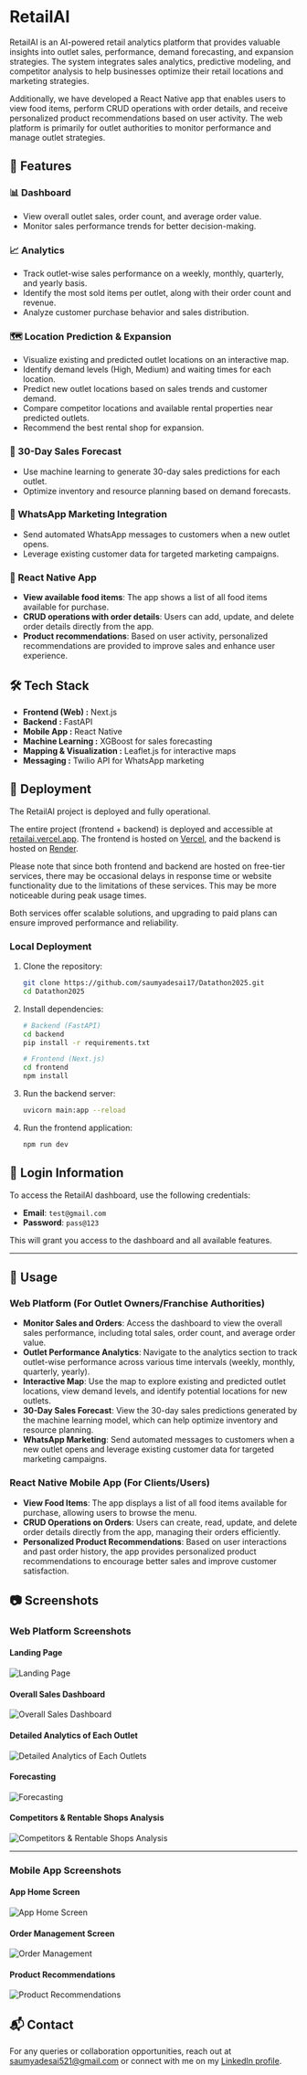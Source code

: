 # RetailAI

RetailAI is an AI-powered retail analytics platform that provides valuable insights into outlet sales, performance, demand forecasting, and expansion strategies. The system integrates sales analytics, predictive modeling, and competitor analysis to help businesses optimize their retail locations and marketing strategies.

Additionally, we have developed a React Native app that enables users to view food items, perform CRUD operations with order details, and receive personalized product recommendations based on user activity. The web platform is primarily for outlet authorities to monitor performance and manage outlet strategies.

## 🚀 Features

### 📊 Dashboard
- View overall outlet sales, order count, and average order value.
- Monitor sales performance trends for better decision-making.

### 📈 Analytics
- Track outlet-wise sales performance on a weekly, monthly, quarterly, and yearly basis.
- Identify the most sold items per outlet, along with their order count and revenue.
- Analyze customer purchase behavior and sales distribution.

### 🗺️ Location Prediction & Expansion
- Visualize existing and predicted outlet locations on an interactive map.
- Identify demand levels (High, Medium) and waiting times for each location.
- Predict new outlet locations based on sales trends and customer demand.
- Compare competitor locations and available rental properties near predicted outlets.
- Recommend the best rental shop for expansion.

### 📅 30-Day Sales Forecast
- Use machine learning to generate 30-day sales predictions for each outlet.
- Optimize inventory and resource planning based on demand forecasts.

### 📢 WhatsApp Marketing Integration
- Send automated WhatsApp messages to customers when a new outlet opens.
- Leverage existing customer data for targeted marketing campaigns.

### 📱 React Native App
- **View available food items**: The app shows a list of all food items available for purchase.
- **CRUD operations with order details**: Users can add, update, and delete order details directly from the app.
- **Product recommendations**: Based on user activity, personalized recommendations are provided to improve sales and enhance user experience.

## 🛠️ Tech Stack
- **Frontend (Web) :** Next.js
- **Backend :** FastAPI
- **Mobile App :** React Native
- **Machine Learning :** XGBoost for sales forecasting
- **Mapping & Visualization :** Leaflet.js for interactive maps
- **Messaging :** Twilio API for WhatsApp marketing

## 🚀 Deployment

The RetailAI project is deployed and fully operational.

The entire project (frontend + backend) is deployed and accessible at [retailai.vercel.app](https://retailai.vercel.app/). The frontend is hosted on [Vercel](https://vercel.com), and the backend is hosted on [Render](https://render.com).

Please note that since both frontend and backend are hosted on free-tier services, there may be occasional delays in response time or website functionality due to the limitations of these services. This may be more noticeable during peak usage times.

Both services offer scalable solutions, and upgrading to paid plans can ensure improved performance and reliability.

### Local Deployment
1. Clone the repository:
   ```bash
   git clone https://github.com/saumyadesai17/Datathon2025.git
   cd Datathon2025
   ```
2. Install dependencies:
   ```bash
   # Backend (FastAPI)
   cd backend
   pip install -r requirements.txt
   ```
   ```bash
   # Frontend (Next.js)
   cd frontend
   npm install
   ```
3. Run the backend server:
   ```bash
   uvicorn main:app --reload
   ```
4. Run the frontend application:
   ```bash
   npm run dev
   ```

## 🔑 Login Information

To access the RetailAI dashboard, use the following credentials:

- **Email**: `test@gmail.com`
- **Password**: `pass@123`

This will grant you access to the dashboard and all available features.

---

## 📌 Usage

### Web Platform (For Outlet Owners/Franchise Authorities)
- **Monitor Sales and Orders**: Access the dashboard to view the overall sales performance, including total sales, order count, and average order value.
- **Outlet Performance Analytics**: Navigate to the analytics section to track outlet-wise performance across various time intervals (weekly, monthly, quarterly, yearly).
- **Interactive Map**: Use the map to explore existing and predicted outlet locations, view demand levels, and identify potential locations for new outlets.
- **30-Day Sales Forecast**: View the 30-day sales predictions generated by the machine learning model, which can help optimize inventory and resource planning.
- **WhatsApp Marketing**: Send automated messages to customers when a new outlet opens and leverage existing customer data for targeted marketing campaigns.

### React Native Mobile App (For Clients/Users)
- **View Food Items**: The app displays a list of all food items available for purchase, allowing users to browse the menu.
- **CRUD Operations on Orders**: Users can create, read, update, and delete order details directly from the app, managing their orders efficiently.
- **Personalized Product Recommendations**: Based on user interactions and past order history, the app provides personalized product recommendations to encourage better sales and improve customer satisfaction.

## 📷 Screenshots

### Web Platform Screenshots
#### Landing Page
![Landing Page](frontend/assets/Landing-Page.png)

#### Overall Sales Dashboard
![Overall Sales Dashboard](frontend/assets/Overall-Sales-Dashboard.png)

#### Detailed Analytics of Each Outlet
![Detailed Analytics of Each Outlets](frontend/assets/Detailed-Analytics.png)

#### Forecasting
![Forecasting](frontend/assets/Forecasting.png)

#### Competitors & Rentable Shops Analysis
![Competitors & Rentable Shops Analysis](frontend/assets/Competitors-and-Rentable-Shops-Analysis.png)

---

### Mobile App Screenshots
#### App Home Screen
![App Home Screen](frontend/assets/App-Home-Screen.png)

#### Order Management Screen
![Order Management](frontend/assets/Order-Management.png)

#### Product Recommendations
![Product Recommendations](frontend/assets/Product-Recommendations.png)


## 📬 Contact
For any queries or collaboration opportunities, reach out at [saumyadesai521@gmail.com](mailto:saumyadesai521@gmail.com) or connect with me on my [LinkedIn profile](https://www.linkedin.com/in/saumya-desai-42757328a).
